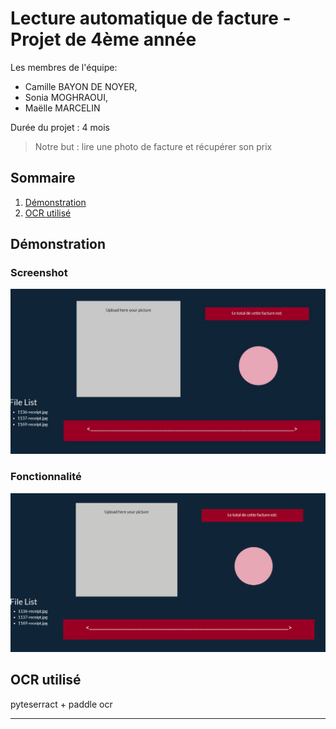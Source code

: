 # Lecture automatique de facture - Projet de 4ème année 
Les membres de l'équipe:
* Camille BAYON DE NOYER, 
* Sonia MOGHRAOUI, 
* Maëlle MARCELIN

Durée du projet : 4 mois

> Notre but : lire une photo de facture et récupérer son prix

## Sommaire
1. [Démonstration](#demo)
2. [OCR utilisé](#ocr)


## Démonstration <a name="demo"></a>
### Screenshot
![Image text](/asset/git/photo_interface.jpg)

### Fonctionnalité
![Image text](/asset/git/animation_interface.gif)

## OCR utilisé <a name="ocr"></a>
pyteserract + paddle ocr


<hr>
